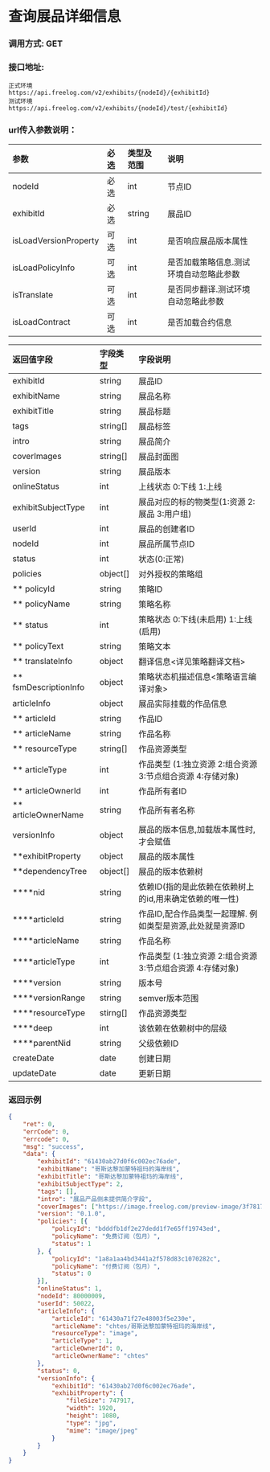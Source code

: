 # 查询展品详细信息



### 调用方式: GET



### 接口地址:

```
正式环境
https://api.freelog.com/v2/exhibits/{nodeId}/{exhibitId}
测试环境
https://api.freelog.com/v2/exhibits/{nodeId}/test/{exhibitId}
```



### url传入参数说明：

| 参数 | 必选 | 类型及范围 | 说明 |
| :--- | :--- | :--- | :--- |
| nodeId | 必选 | int | 节点ID |
| exhibitId | 必选 | string | 展品ID |
| isLoadVersionProperty | 可选 | int | 是否响应展品版本属性 |
| isLoadPolicyInfo | 可选 | int | 是否加载策略信息.测试环境自动忽略此参数 |
| isTranslate | 可选 | int | 是否同步翻译.测试环境自动忽略此参数 |
| isLoadContract | 可选 | int | 是否加载合约信息 |



| 返回值字段 | 字段类型 | 字段说明 |
| :--- | :--- | :--- |
| exhibitId | string | 展品ID |
| exhibitName | string | 展品名称 |
| exhibitTitle | string | 展品标题 |
| tags| string[] | 展品标签 |
| intro |string | 展品简介 |
| coverImages |string[] | 展品封面图 |
| version |string | 展品版本 |
| onlineStatus | int| 上线状态 0:下线 1:上线 |
| exhibitSubjectType | int | 展品对应的标的物类型(1:资源 2:展品 3:用户组) |
| userId | int| 展品的创建者ID |
| nodeId | int| 展品所属节点ID |
| status | int | 状态(0:正常) |
| policies| object[] | 对外授权的策略组 |
| ** policyId | string | 策略ID |
| ** policyName | string | 策略名称 |
| ** status | int | 策略状态 0:下线(未启用) 1:上线(启用) |
| ** policyText | string | 策略文本 |
| ** translateInfo | object | 翻译信息<详见策略翻译文档> |
| ** fsmDescriptionInfo | object | 策略状态机描述信息<策略语言编译对象> |
| articleInfo | object | 展品实际挂载的作品信息 |
| ** articleId | string | 作品ID |
| ** articleName | string | 作品名称 |
| ** resourceType | string[] | 作品资源类型 |
| ** articleType | int | 作品类型 (1:独立资源 2:组合资源 3:节点组合资源 4:存储对象) |
| ** articleOwnerId | int | 作品所有者ID |
| ** articleOwnerName | string | 作品所有者名称 |
| versionInfo | object | 展品的版本信息,加载版本属性时,才会赋值 |
| **exhibitProperty | object | 展品的版本属性 |
| **dependencyTree | object[] | 展品的版本依赖树 |
| ****nid | string | 依赖ID(指的是此依赖在依赖树上的id,用来确定依赖的唯一性) |
| ****articleId | string | 作品ID,配合作品类型一起理解. 例如类型是资源,此处就是资源ID |
| ****articleName | string | 作品名称 |
| ****articleType | int | 作品类型 (1:独立资源 2:组合资源 3:节点组合资源 4:存储对象) |
| ****version | string | 版本号 |
| ****versionRange | string | semver版本范围 |
| ****resourceType | stirng[] | 作品资源类型 |
| ****deep | int | 该依赖在依赖树中的层级 |
| ****parentNid | string | 父级依赖ID |
| createDate | date | 创建日期 |
| updateDate | date | 更新日期 |


### 返回示例

```json
{
	"ret": 0,
	"errCode": 0,
	"errcode": 0,
	"msg": "success",
	"data": {
		"exhibitId": "61430ab27d0f6c002ec76ade",
		"exhibitName": "哥斯达黎加蒙特祖玛的海岸线",
		"exhibitTitle": "哥斯达黎加蒙特祖玛的海岸线",
		"exhibitSubjectType": 2,
		"tags": [],
		"intro": "展品产品侧未提供简介字段",
		"coverImages": ["https://image.freelog.com/preview-image/3f78173235c2bead482ed68a6489f082195738c5.jpg"],
		"version": "0.1.0",
		"policies": [{
			"policyId": "bdddfb1df2e27dedd1f7e65ff19743ed",
			"policyName": "免费订阅（包月）",
			"status": 1
		}, {
			"policyId": "1a8a1aa4bd3441a2f578d83c1070282c",
			"policyName": "付费订阅（包月）",
			"status": 0
		}],
		"onlineStatus": 1,
		"nodeId": 80000009,
		"userId": 50022,
		"articleInfo": {
			"articleId": "61430a71f27e48003f5e230e",
			"articleName": "chtes/哥斯达黎加蒙特祖玛的海岸线",
			"resourceType": "image",
			"articleType": 1,
			"articleOwnerId": 0,
			"articleOwnerName": "chtes"
		},
		"status": 0,
		"versionInfo": {
			"exhibitId": "61430ab27d0f6c002ec76ade",
			"exhibitProperty": {
				"fileSize": 747917,
				"width": 1920,
				"height": 1080,
				"type": "jpg",
				"mime": "image/jpeg"
			}
		}
	}
}
```
